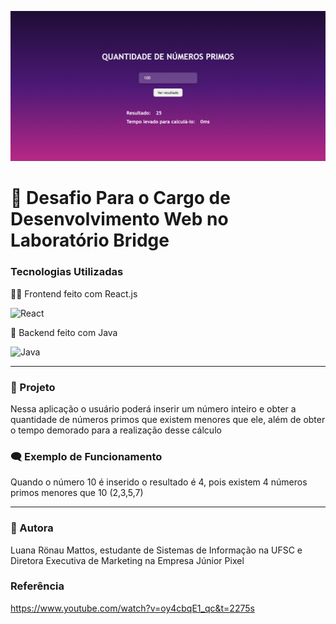 ![Imagem da tela da aplicação](TelaDoDesafio.png)
# 💙 Desafio Para o Cargo de Desenvolvimento Web no Laboratório Bridge


### Tecnologias Utilizadas

👩‍💻 Frontend feito com React.js

![React](https://img.shields.io/badge/react-%2320232a.svg?style=for-the-badge&logo=react&logoColor=%2361DAFB) &nbsp;

🧱 Backend feito com Java

![Java](https://img.shields.io/badge/java-%23ED8B00.svg?style=for-the-badge&logo=openjdk&logoColor=white)


---


### 🧠 Projeto

Nessa aplicação o usuário poderá inserir um número inteiro e obter a quantidade de números primos que existem menores que ele, além de obter o tempo demorado para a realização desse cálculo

### 🗨 Exemplo de Funcionamento

Quando o número 10 é inserido o resultado é 4, pois existem 4 números primos menores que 10 (2,3,5,7)


---


### 📝 Autora

Luana Rönau Mattos, estudante de Sistemas de Informação na UFSC e Diretora Executiva de Marketing na Empresa Júnior Pixel


### Referência

https://www.youtube.com/watch?v=oy4cbqE1_qc&t=2275s
